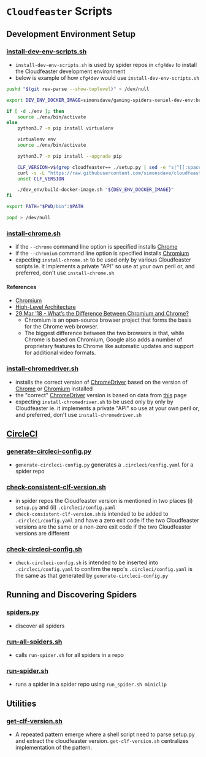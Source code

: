 # ```Cloudfeaster``` Scripts

## Development Environment Setup

### [install-dev-env-scripts.sh](install-dev-env-scripts.sh)

* ```install-dev-env-scripts.sh``` is used by spider repos in ```cfg4dev```
  to install the Cloudfeaster development environment
* below is example of how ```cfg4dev``` would use ```install-dev-env-scripts.sh```

```bash
pushd "$(git rev-parse --show-toplevel)" > /dev/null

export DEV_ENV_DOCKER_IMAGE=simonsdave/gaming-spiders-xeniel-dev-env:build

if [ -d ./env ]; then
    source ./env/bin/activate
else
    python3.7 -m pip install virtualenv

    virtualenv env
    source ./env/bin/activate

    python3.7 -m pip install --upgrade pip

    CLF_VERSION=v$(grep cloudfeaster== ./setup.py | sed -e "s|^[[:space:]]*['\"]cloudfeaster==||g" | sed -e "s|['\"].*$||g")
    curl -s -L "https://raw.githubusercontent.com/simonsdave/cloudfeaster/${CLF_VERSION}/bin/install-dev-env-scripts.sh" | bash -s --
    unset CLF_VERSION

    ./dev_env/build-docker-image.sh "${DEV_ENV_DOCKER_IMAGE}"
fi

export PATH="$PWD/bin":$PATH

popd > /dev/null
```

### [install-chrome.sh](install-chrome.sh)

* if the ```--chrome``` command line option is specified installs [Chrome](https://www.google.com/chrome/)
* if the ```--chromium``` command line option is specified installs [Chromium](https://www.chromium.org/Home)
* expecting ```install-chrome.sh``` to be used only by various Cloudfeaster
  scripts ie. it implements a private "API" so use at your own peril
  or, and preferred, don't use ```install-chrome.sh```

#### References

* [Chromium](https://www.chromium.org/Home)
* [High-Level Architecture](https://www.chromium.org/developers/design-documents/multi-process-architecture)
* [29 Mar '18 - What’s the Difference Between Chromium and Chrome?](https://www.howtogeek.com/202825/what%E2%80%99s-the-difference-between-chromium-and-chrome)
  * Chromium is an open-source browser project that forms the basis for the Chrome web browser.
  * The biggest difference between the two browsers is that, while Chrome is based on Chromium, Google also adds a number of proprietary features to Chrome like automatic updates and support for additional video formats.

### [install-chromedriver.sh](install-chromedriver.sh)

* installs the correct version of [ChromeDriver](http://chromedriver.chromium.org/)
  based on the version of [Chrome](https://www.google.com/chrome/)
  or [Chromium](https://www.chromium.org/Home) installed
* the "correct" [ChromeDriver](http://chromedriver.chromium.org/) version is based
  on data from [this](http://chromedriver.chromium.org/downloads) page
* expecting ```install-chromedriver.sh``` to be used only by only by Cloudfeaster
  ie. it implements a private "API" so use at your own peril or, and preferred,
  don't use ```install-chromedriver.sh```

## [CircleCI](https://circleci.com)

### [generate-circleci-config.py](generate-circleci-config.py)

* ```generate-circleci-config.py``` generates a ```.circleci/config.yaml```
  for a spider repo

### [check-consistent-clf-version.sh](check-consistent-clf-version.sh)

* in spider repos the Cloudfeaster version is mentioned in two places (i) ```setup.py```
  and (ii) ```.circleci/config.yaml```
* ```check-consistent-clf-version.sh``` is intended to be added to ```.circleci/config.yaml```
  and have a zero exit code if the two Cloudfeaster versions are the same or
  a non-zero exit code if the two Cloudfeaster versions are different

### [check-circleci-config.sh](check-circleci-config.sh)

* ```check-circleci-config.sh``` is intended to be inserted into ```.circleci/config.yaml```
  to confirm the repo's ```.circleci/config.yaml``` is the same as
  that generated by ```generate-circleci-config.py```

## Running and Discovering Spiders

### [spiders.py](spiders.py)

* discover all spiders

### [run-all-spiders.sh](run-all-spiders.sh)

* calls ```run-spider.sh``` for all spiders in a repo

### [run-spider.sh](run-spider.sh)

* runs a spider in a spider repo using ```run_spider.sh miniclip```

## Utilities

### [get-clf-version.sh](get-clf-version.sh)

* A repeated pattern emerge where a shell script need to parse
  setup.py and extract the cloudfeaster version. ```get-clf-version.sh```
  centralizes implementation of the pattern.
